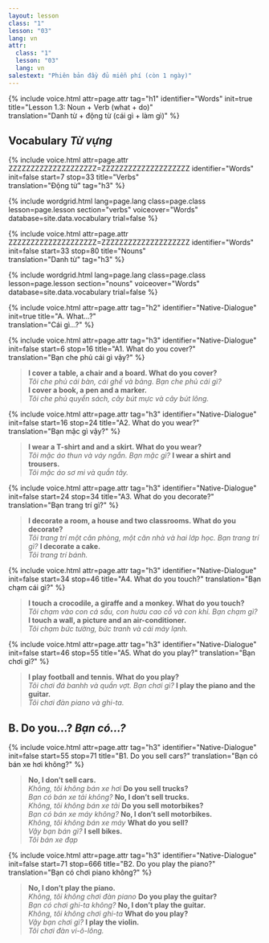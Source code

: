 ```yaml
---
layout: lesson
class: "1"
lesson: "03"
lang: vn
attr:
  class: "1"
  lesson: "03"
  lang: vn
salestext: "Phiên bản đầy đủ miễn phí (còn 1 ngày)" 
---
```


{%  include voice.html attr=page.attr                     tag="h1"
	identifier="Words"  init=true
	title="Lesson 1.3: Noun + Verb (what + do)"        
	translation="Danh từ + động từ (cái gì + làm gì)"
%}

## Vocabulary *Từ vựng*

{%  include voice.html attr=page.attr    ZZZZZZZZZZZZZZZZZZZZ=ZZZZZZZZZZZZZZZZZZZZ
	identifier="Words"  init=false start=7 stop=33
	title="Verbs"        
	translation="Động từ"
    tag="h3" %}


{% include wordgrid.html lang=page.lang
		class=page.class 
		lesson=page.lesson 
		section="verbs"
		voiceover="Words"
		database=site.data.vocabulary 
		trial=false %}

{%  include voice.html attr=page.attr    ZZZZZZZZZZZZZZZZZZZZ=ZZZZZZZZZZZZZZZZZZZZ
	identifier="Words"  init=false start=33 stop=80
	title="Nouns"        
	translation="Danh từ"
    tag="h3" %}


{% include wordgrid.html lang=page.lang
		class=page.class 
		lesson=page.lesson 
		section="nouns"
		voiceover="Words"
		database=site.data.vocabulary 
		trial=false %}


{%  include voice.html attr=page.attr                     tag="h2"
	identifier="Native-Dialogue"  init=true
	title="A. What...?"        
	translation="Cái gì...?"
%}

{%  include voice.html attr=page.attr                           tag="h3"
	identifier="Native-Dialogue"              init=false start=6 stop=16
	title="A1. What do you cover?"        
	translation="Bạn che phủ cái gì vậy?"
%}

> **I cover a table, a chair and a board. What do you cover?**  
> *Tôi che phủ cái bàn, cái ghế và bảng. Bạn che phủ cái gì?*  
> **I cover a book, a pen and a marker.**  
> *Tôi che phủ quyển sách, cây bút mực và cây bút lông.*



{%  include voice.html attr=page.attr                           tag="h3"
	identifier="Native-Dialogue"              init=false start=16 stop=24
	title="A2. What do you wear?"        
	translation="Bạn mặc gì vậy?"
%}

> **I wear a T-shirt and and a skirt. What do you wear?**  
> *Tôi mặc áo thun và váy ngắn. Bạn mặc gì?*
> **I wear a shirt and trousers.**  
> *Tôi mặc áo sơ mi và quần tây.*


{%  include voice.html attr=page.attr                           tag="h3"
	identifier="Native-Dialogue"              init=false start=24 stop=34
	title="A3. What do you decorate?"
	translation="Bạn trang trí gì?"
%}


> **I decorate a room, a house and two classrooms. What do you decorate?**  
> *Tôi trang trí một căn phòng, một căn nhà và hai lớp học. Bạn trang trí gì?*
> **I decorate a cake.**  
> *Tôi trang trí bánh.*


{%  include voice.html attr=page.attr                           tag="h3"
	identifier="Native-Dialogue"              init=false start=34 stop=46
	title="A4. What do you touch?"
	translation="Bạn chạm cái gì?"
%}


> **I touch a crocodile, a giraffe and a monkey. What do you touch?**  
> *Tôi chạm vào con cá sấu, con hươu cao cổ và con khỉ. Bạn chạm gì?*
> **I touch a wall, a picture and an air-conditioner.**  
> *Tôi chạm bức tường, bức tranh và cái máy lạnh.*


{%  include voice.html attr=page.attr                           tag="h3"
	identifier="Native-Dialogue"              init=false start=46 stop=55
	title="A5. What do you play?"
	translation="Bạn chơi gì?"
%}


> **I play football and tennis. What do you play?**  
> *Tôi chơi đá banhh và quần vợt. Bạn chơi gì?*
> **I play the piano and the guitar.**  
> *Tôi chơi đàn piano và ghi-ta.*

 
## B. Do you…? *Bạn có...?*


{%  include voice.html attr=page.attr                           tag="h3"
	identifier="Native-Dialogue"              init=false start=55 stop=71
	title="B1. Do you sell cars?"
	translation="Bạn có bán xe hơi không?"
%}

> **No, I don’t sell cars.**  
> *Không, tôi không bán xe hơi*
> **Do you sell trucks?**  
> *Bạn có bán xe tải không?*
> **No, I don’t sell trucks.**  
> *Không, tôi không bán xe tải*
> **Do you sell motorbikes?**  
> *Bạn có bán xe máy không?*
> **No, I don’t sell motorbikes.**  
> *Không, tôi không bán xe máy*
> **What do you sell?**  
> *Vậy bạn bán gì?*
> **I sell bikes.**  
  *Tôi bán xe đạp*


{%  include voice.html attr=page.attr                           tag="h3"
	identifier="Native-Dialogue"              init=false start=71 stop=666
	title="B2.  Do you play the piano?"
	translation="Bạn có chơi piano không?"
%}

> **No, I don’t play the piano.**  
> *Không, tôi không chơi đàn piano*
> **Do you play the guitar?**  
> *Bạn có chơi ghi-ta không?*
> **No, I don’t play the guitar.**  
> *Không, tôi không chơi ghi-ta*
> **What do you play?**  
> *Vậy bạn chơi gì?*
> **I play the violin.**  
> *Tôi chơi đàn vi-ô-lông.*

 